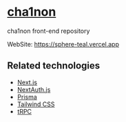 # [cha1non](https://github.com/birchwork/cha1non)

cha1non front-end repository

WebSite: https://sphere-teal.vercel.app

## Related technologies

- [Next.js](https://nextjs.org)
- [NextAuth.js](https://next-auth.js.org)
- [Prisma](https://prisma.io)
- [Tailwind CSS](https://tailwindcss.com)
- [tRPC](https://trpc.io)
